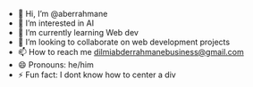 - 👋 Hi, I’m @aberrahmane
- 👀 I’m interested in AI
- 🌱 I’m currently learning Web dev
- 💞️ I’m looking to collaborate on web development projects 
- 📫 How to reach me dilmiabderrahmanebusiness@gmail.com
- 😄 Pronouns: he/him
- ⚡ Fun fact: I dont know how to center a div

<!---
aberrahmane/aberrahmane is a ✨ special ✨ repository because its `README.md` (this file) appears on your GitHub profile.
You can click the Preview link to take a look at your changes.
--->
